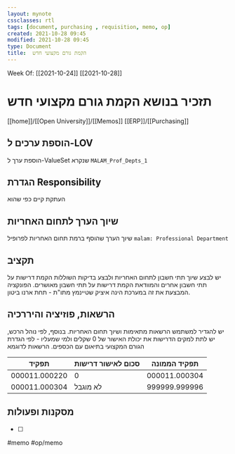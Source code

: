```yaml
---
layout: mynote
cssclasses: rtl
tags: [document, purchasing , requisition, memo, op] 
created: 2021-10-28 09:45
modified: 2021-10-28 09:45
type: Document
title:  הקמת גורם מקצועי חדש 
---
```

Week Of: [[2021-10-24]]
[[2021-10-28]]


#  תזכיר בנושא  הקמת גורם מקצועי חדש

[[home]]/[[Open University]]/[[Memos]]
[[ERP]]/[[Purchasing]]

## הוספת ערכים ל-LOV
הוספת ערך ל-ValueSet שנקרא `MALAM_Prof_Depts_1`

## הגדרת Responsibility
העתקת קיים כפי שהוא


## שיוך הערך לתחום האחריות
שיוך הערך שהוסף ברמת תחום האחריות לפרופיל `malam: Professional Department`

## תקציב
יש לבצע שיוך תתי חשבון לתחום האחריות ולבצע בדיקות השוללות הקמת דרישות על תתי חשבון אחרים והמוודאת הקמת דרישות על תתי חשבון מאושרים.
הפונקציה המבצעת את זה במערכת הינה איציק שטיינמץ מתו"ת - תחת ארנו ביטון.

## הרשאות, פוזיציה והיררכיה 
יש להגדיר למשתמש הרשאות מתאימות ושיוך תחום האחריות.
בנוסף, לפי נוהל הרכש, יש לתת למקים הדרישות את יכולת האישור של 0 שקלים ולמי שמעליו - לפי הגדרת הגורם המקצועי בתיאום עם הכספים.
הרשאות לדוגמא

| תפקיד         | סכום לאישור דרישות | תפקיד הממונה  |
| ------------- | ------------------ | ------------- |
| 000011.000220 | 0                  | 000011.000304 |
| 000011.000304 | לא מוגבל           | 999999.999996 |

## מסקנות ופעולות

- [ ] 
 
#memo #op/memo
